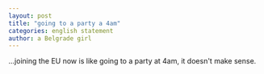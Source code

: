 ```yaml
---
layout: post
title: "going to a party a 4am"
categories: english statement
author: a Belgrade girl
---
```

...joining the EU now is like going to a party at 4am, it doesn't make sense.
